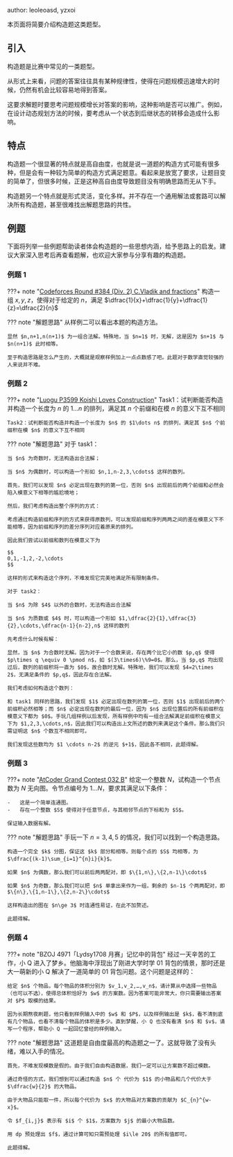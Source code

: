 author: leoleoasd, yzxoi

本页面将简要介绍构造题这类题型。

## 引入

构造题是比赛中常见的一类题型。

从形式上来看，问题的答案往往具有某种规律性，使得在问题规模迅速增大的时候，仍然有机会比较容易地得到答案。

这要求解题时要思考问题规模增长对答案的影响，这种影响是否可以推广。例如，在设计动态规划方法的时候，要考虑从一个状态到后继状态的转移会造成什么影响。

## 特点

构造题一个很显著的特点就是高自由度，也就是说一道题的构造方式可能有很多种，但是会有一种较为简单的构造方式满足题意。看起来是放宽了要求，让题目变的简单了，但很多时候，正是这种高自由度导致题目没有明确思路而无从下手。

构造题另一个特点就是形式灵活，变化多样。并不存在一个通用解法或套路可以解决所有构造题，甚至很难找出解题思路的共性。

## 例题

下面将列举一些例题帮助读者体会构造题的一些思想内涵，给予思路上的启发。建议大家深入思考后再查看题解，也欢迎大家参与分享有趣的构造题。

### 例题 1

???+ note "[Codeforces Round #384 (Div. 2) C.Vladik and fractions](http://codeforces.com/problemset/problem/743/C)"
    构造一组 $x,y,z$，使得对于给定的 $n$，满足 $\dfrac{1}{x}+\dfrac{1}{y}+\dfrac{1}{z}=\dfrac{2}{n}$

??? note "解题思路"
    从样例二可以看出本题的构造方法。
    
    显然 $n,n+1,n(n+1)$ 为一组合法解。特殊地，当 $n=1$ 时，无解，这是因为 $n+1$ 与 $n(n+1)$ 此时相等。
    
    至于构造思路是怎么产生的，大概就是观察样例加上一点点数感了吧。此题对于数学直觉较强的人来说并不难。

### 例题 2

???+ note "[Luogu P3599 Koishi Loves Construction](https://www.luogu.com.cn/problem/P3599)"
    Task1：试判断能否构造并构造一个长度为 $n$ 的 $1\dots n$ 的排列，满足其 $n$ 个前缀和在模 $n$ 的意义下互不相同
    
    Task2：试判断能否构造并构造一个长度为 $n$ 的 $1\dots n$ 的排列，满足其 $n$ 个前缀积在模 $n$ 的意义下互不相同

??? note "解题思路"
    对于 task1：
    
    当 $n$ 为奇数时，无法构造出合法解；
    
    当 $n$ 为偶数时，可以构造一个形如 $n,1,n-2,3,\cdots$ 这样的数列。
    
    首先，我们可以发现 $n$ 必定出现在数列的第一位，否则 $n$ 出现前后的两个前缀和必然会陷入模意义下相等的尴尬境地；
    
    然后，我们考虑构造出整个序列的方式：
    
    考虑通过构造前缀和序列的方式来获得原数列，可以发现前缀和序列两两之间的差在模意义下不能相等，因为前缀和序列的差分序列对应着原来的排列。
    
    因此我们尝试以前缀和数列在模意义下为
    
    $$
    0,1,-1,2,-2,\cdots
    $$
    
    这样的形式来构造这个序列，不难发现它完美地满足所有限制条件。
    
    对于 task2：
    
    当 $n$ 为除 $4$ 以外的合数时，无法构造出合法解
    
    当 $n$ 为质数或 $4$ 时，可以构造一个形如 $1,\dfrac{2}{1},\dfrac{3}{2},\cdots,\dfrac{n-1}{n-2},n$ 这样的数列
    
    先考虑什么时候有解：
    
    显然，当 $n$ 为合数时无解。因为对于一个合数来说，存在两个比它小的数 $p,q$ 使得 $p\times q \equiv 0 \pmod n$，如 $(3\times6)\%9=0$。那么，当 $p,q$ 均出现过后，数列的前缀积将一直为 $0$，故合数时无解。特殊地，我们可以发现 $4=2\times 2$，无满足条件的 $p,q$，因此存在合法解。
    
    我们考虑如何构造这个数列：
    
    和 task1 同样的思路，我们发现 $1$ 必定出现在数列的第一位，否则 $1$ 出现前后的两个前缀积必然相等；而 $n$ 必定出现在数列的最后一位，因为 $n$ 出现位置后的所有前缀积在模意义下都为 $0$。手玩几组样例以后发现，所有样例中均有一组合法解满足前缀积在模意义下为 $1,2,3,\cdots,n$，因此我们可以构造出上文所述的数列来满足这个条件。那么我们只需证明这 $n$ 个数互不相同即可。
    
    我们发现这些数均为 $1 \cdots n-2$ 的逆元 $+1$，因此各不相同，此题得解。

### 例题 3

???+ note "[AtCoder Grand Contest 032 B](https://atcoder.jp/contests/agc032/tasks/agc032_b)"
    给定一个整数 $N$，试构造一个节点数为 $N$ 无向图。令节点编号为 $1\ldots N$，要求其满足以下条件：
    
    -   这是一个简单连通图。
    -   存在一个整数 $S$ 使得对于任意节点，与其相邻节点的下标和为 $S$。
    
    保证输入数据有解。

??? note "解题思路"
    手玩一下 $n=3,4,5$ 的情况，我们可以找到一个构造思路。
    
    构造一个完全 $k$ 分图，保证这 $k$ 部分和相等。则每个点的 $S$ 均相等，为 $\dfrac{(k-1)\sum_{i=1}^{n}i}{k}$。
    
    如果 $n$ 为偶数，那么我们可以前后两两配对，即 $\{1,n\},\{2,n-1\}\cdots$
    
    如果 $n$ 为奇数，那么我们可以把 $n$ 单拿出来作为一组，剩余的 $n-1$ 个两两配对，即 $\{n\},\{1,n-1\},\{2,n-2\}\cdots$
    
    这样构造出的图在 $n\ge 3$ 时连通性易证，在此不加赘述。
    
    此题得解。

### 例题 4

???+ note "BZOJ 4971「Lydsy1708 月赛」记忆中的背包"
    经过一天辛苦的工作，小 Q 进入了梦乡。他脑海中浮现出了刚进大学时学 01 背包的情景，那时还是大一萌新的小 Q 解决了一道简单的 01 背包问题。这个问题是这样的：
    
    给定 $n$ 个物品，每个物品的体积分别为 $v_1,v_2,…,v_n$，请计算从中选择一些物品（也可以不选），使得总体积恰好为 $w$ 的方案数。因为答案可能非常大，你只需要输出答案对 $P$ 取模的结果。
    
    因为长期熬夜刷题，他只看到样例输入中的 $w$ 和 $P$，以及样例输出是 $k$，看不清到底有几个物品，也看不清每个物品的体积是多少。直到梦醒，小 Q 也没有看清 $n$ 和 $v$，请写一个程序，帮助小 Q 一起回忆曾经的样例输入。

??? note "解题思路"
    这道题是自由度最高的构造题之一了。这就导致了没有头绪，难以入手的情况。
    
    首先，不难发现模数是假的。由于我们自由构造数据，我们一定可以让方案数不超过模数。
    
    通过奇怪的方式，我们想到可以通过构造 $n$ 个 代价为 $1$ 的小物品和几个代价大于 $\dfrac{w}{2}$ 的大物品。
    
    由于大物品只能取一件，所以每个代价为 $x$ 的大物品对方案数的贡献为 $C_{n}^{w-x}$。
    
    令 $f_{i,j}$ 表示有 $i$ 个 $1$，方案数为 $j$ 的最小大物品数。
    
    用 dp 预处理出 $f$，通过计算可知只需预处理 $i\le 20$ 的所有值即可。
    
    此题得解。

